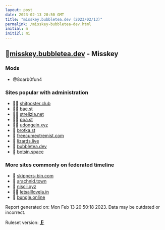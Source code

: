 ```yaml
---
layout: post
date: 2023-02-13 20:50 GMT
title: "misskey.bubbletea.dev (2023/02/13)"
permalink: /misskey-bubbletea-dev.html
initial: m
initi2l: mi
---
```


## 🦝[misskey.bubbletea.dev](https://misskey.bubbletea.dev) - Misskey

### Mods
 * @8oarb0fun4

### Sites popular with administration

* 🦝🧸 [shitposter.club](/shitposter-club.html)
* 🦝🧸 [bae.st](/bae-st.html)
* 🦝🧸 [strelizia.net](/strelizia-net.html)
* 🦝🧸 [poa.st](/poa-st.html)
* 🦝🧸 [udongein.xyz](/udongein-xyz.html)
* 🦝 [brotka.st](/brotka-st.html)
* 🦝 [freecumextremist.com](/freecumextremist-com.html)
* 🦝 [lizards.live](/lizards-live.html)
* 🦝 [bubbletea.dev](/bubbletea-dev.html)
* 🐘 [botsin.space](/botsin-space.html)

### More sites commonly on federated timeline

* 🦝 [skippers-bin.com](/skippers-bin-com.html)
* 🦝 [arachnid.town](/arachnid-town.html)
* 🦝 [niscii.xyz](/niscii-xyz.html)
* 🦝🧸 [letsalllovela.in](/letsalllovela-in.html)
* 🦝 [bungle.online](/bungle-online.html)

Report generated on: Mon Feb 13 20:50:18 2023. Data may be outdated or incorrect.

Ruleset version: [🗜](/version-clamp)
